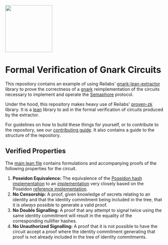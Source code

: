 <a href="https://reilabs.io">
<picture>
  <source width="150" media="(prefers-color-scheme: dark)" srcset="https://github.com/reilabs/gnark-lean-extractor/assets/35899/c04bdb7f-4c31-4264-acb6-a96f32c6cc29">
  <source width="150" media="(prefers-color-scheme: light)" srcset="https://github.com/reilabs/gnark-lean-extractor/assets/35899/fc11280b-e3e5-4a6f-83da-788884083c36">
  <img width="150" src="https://github.com/reilabs/gnark-lean-extractor/assets/35899/fc11280b-e3e5-4a6f-83da-788884083c36">
</picture>
</a>

# Formal Verification of Gnark Circuits

This repository contains an example of using Reilabs'
[gnark-lean-extractor](https://github.com/reilabs/gnark-lean-extractor) library
to prove the correctness of a [gnark](https://github.com/ConsenSys/gnark)
reimplementation of the circuits necessary to implement and operate the
[Semaphore](https://semaphore.appliedzkp.org) protocol.

Under the hood, this repository makes heavy use of Reilabs'
[proven-zk](https://github.com/reilabs/proven-zk) library. It is a
[lean](https://leanprover.github.io) library to aid in the formal verification
of circuits produced by the extractor.

For guidelines on how to build these things for yourself, or to contribute to
the repository, see our [contributing guide](./CONTRIBUTING.md). It also
contains a guide to the structure of the repository.

## Verified Properties

The [main lean file](lean-circuit/Main.lean) contains formulations and
accompanying proofs of the following properties for the circuit.

1. **Poseidon Equivalence:** The equivalence of the
   [Poseidon hash implementation](./go-circuit/poseidon.go) to an
   [implementation](./lean-circuit/LeanCircuit/Poseidon/Spec.lean) very closely
   based on the Poseidon
   [reference implementation](https://extgit.iaik.tugraz.at/krypto/hadeshash).
2. **No Censorship:** A proof, given knowledge of secrets relating to
   an identity and that the identity commitment being included in the tree, that
   it is _always_ possible to generate a valid proof.
3. **No Double Signalling:** A proof that any attempt to signal twice using the
   same identity commitment will result in the equality of the corresponding
   nullifier hashes.
4. **No Unauthorized Signalling:** A proof that it is not possible to have the
   circuit accept a proof where the identity commitment generating that proof is
   not already included in the tree of identity commitments.

